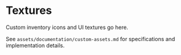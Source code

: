 # Textures

Custom inventory icons and UI textures go here.

See `assets/documentation/custom-assets.md` for specifications and implementation details.
